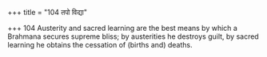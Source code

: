 +++
title = "104 तपो विद्या"

+++
104	Austerity and sacred learning are the best means by which a Brahmana secures supreme bliss; by austerities he destroys guilt, by sacred learning he obtains the cessation of (births and) deaths.